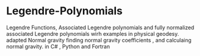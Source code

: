 # Legendre-Polynomials
Legendre Functions, Associated Legendre polynomials and fully normalized associated Legendre polynomials wirh examples in physical geodesy.
adapted Normal gravity
finding normal gravity coefficients , and calculaing normal gravity. in C# , Python and Fortran 
